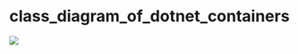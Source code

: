 # class_diagram_of_dotnet_containers

<img src="http://www.plantuml.com/plantuml/proxy?src=https://raw.githubusercontent.com/udaken/class_diagram_of_dotnet_containers/main/class_diagram_of_dotnet_containers.wsd&fmt=svg" />
